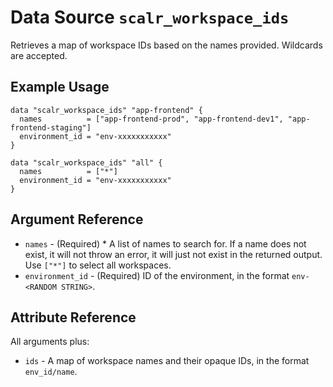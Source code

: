 
# Data Source `scalr_workspace_ids` 

Retrieves a map of workspace IDs based on the names provided. Wildcards are accepted.

## Example Usage

```hcl
data "scalr_workspace_ids" "app-frontend" {
  names          = ["app-frontend-prod", "app-frontend-dev1", "app-frontend-staging"]
  environment_id = "env-xxxxxxxxxxx"
}

data "scalr_workspace_ids" "all" {
  names          = ["*"]
  environment_id = "env-xxxxxxxxxxx"
}
```

## Argument Reference

* `names` - (Required)   * A list of names to search for. If a name does not exist, it will not throw an error, it will just not exist in the returned output. Use `["*"]` to select all workspaces.
* `environment_id` - (Required) ID of the environment, in the format `env-<RANDOM STRING>`.

## Attribute Reference

All arguments plus:

* `ids` - A map of workspace names and their opaque IDs, in the format `env_id/name`.
